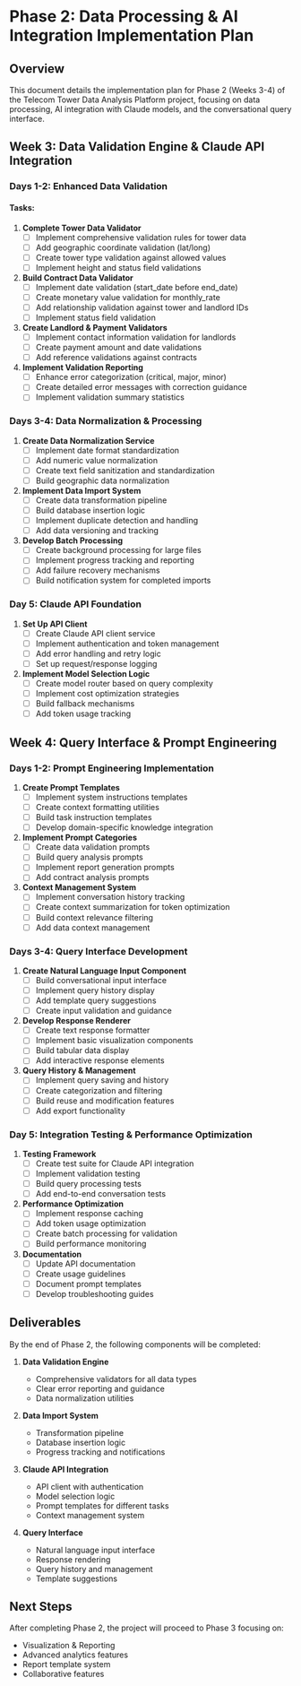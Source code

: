 # Phase 2: Data Processing & AI Integration Implementation Plan

## Overview
This document details the implementation plan for Phase 2 (Weeks 3-4) of the Telecom Tower Data Analysis Platform project, focusing on data processing, AI integration with Claude models, and the conversational query interface.

## Week 3: Data Validation Engine & Claude API Integration

### Days 1-2: Enhanced Data Validation

#### Tasks:
1. **Complete Tower Data Validator** 
   - [ ] Implement comprehensive validation rules for tower data
   - [ ] Add geographic coordinate validation (lat/long)
   - [ ] Create tower type validation against allowed values
   - [ ] Implement height and status field validations

2. **Build Contract Data Validator**
   - [ ] Implement date validation (start_date before end_date)
   - [ ] Create monetary value validation for monthly_rate
   - [ ] Add relationship validation against tower and landlord IDs
   - [ ] Implement status field validation

3. **Create Landlord & Payment Validators**
   - [ ] Implement contact information validation for landlords
   - [ ] Create payment amount and date validations
   - [ ] Add reference validations against contracts

4. **Implement Validation Reporting**
   - [ ] Enhance error categorization (critical, major, minor)
   - [ ] Create detailed error messages with correction guidance
   - [ ] Implement validation summary statistics

### Days 3-4: Data Normalization & Processing

1. **Create Data Normalization Service**
   - [ ] Implement date format standardization
   - [ ] Add numeric value normalization
   - [ ] Create text field sanitization and standardization
   - [ ] Build geographic data normalization

2. **Implement Data Import System**
   - [ ] Create data transformation pipeline
   - [ ] Build database insertion logic
   - [ ] Implement duplicate detection and handling
   - [ ] Add data versioning and tracking

3. **Develop Batch Processing**
   - [ ] Create background processing for large files
   - [ ] Implement progress tracking and reporting
   - [ ] Add failure recovery mechanisms
   - [ ] Build notification system for completed imports

### Day 5: Claude API Foundation

1. **Set Up API Client**
   - [ ] Create Claude API client service
   - [ ] Implement authentication and token management
   - [ ] Add error handling and retry logic
   - [ ] Set up request/response logging

2. **Implement Model Selection Logic**
   - [ ] Create model router based on query complexity
   - [ ] Implement cost optimization strategies
   - [ ] Build fallback mechanisms
   - [ ] Add token usage tracking

## Week 4: Query Interface & Prompt Engineering

### Days 1-2: Prompt Engineering Implementation

1. **Create Prompt Templates**
   - [ ] Implement system instructions templates
   - [ ] Create context formatting utilities
   - [ ] Build task instruction templates
   - [ ] Develop domain-specific knowledge integration

2. **Implement Prompt Categories**
   - [ ] Create data validation prompts
   - [ ] Build query analysis prompts
   - [ ] Implement report generation prompts
   - [ ] Add contract analysis prompts

3. **Context Management System**
   - [ ] Implement conversation history tracking
   - [ ] Create context summarization for token optimization
   - [ ] Build context relevance filtering
   - [ ] Add data context management

### Days 3-4: Query Interface Development

1. **Create Natural Language Input Component**
   - [ ] Build conversational input interface
   - [ ] Implement query history display
   - [ ] Add template query suggestions
   - [ ] Create input validation and guidance

2. **Develop Response Renderer**
   - [ ] Create text response formatter
   - [ ] Implement basic visualization components
   - [ ] Build tabular data display
   - [ ] Add interactive response elements

3. **Query History & Management**
   - [ ] Implement query saving and history
   - [ ] Create categorization and filtering
   - [ ] Build reuse and modification features
   - [ ] Add export functionality

### Day 5: Integration Testing & Performance Optimization

1. **Testing Framework**
   - [ ] Create test suite for Claude API integration
   - [ ] Implement validation testing
   - [ ] Build query processing tests
   - [ ] Add end-to-end conversation tests

2. **Performance Optimization**
   - [ ] Implement response caching
   - [ ] Add token usage optimization
   - [ ] Create batch processing for validation
   - [ ] Build performance monitoring

3. **Documentation**
   - [ ] Update API documentation
   - [ ] Create usage guidelines
   - [ ] Document prompt templates
   - [ ] Develop troubleshooting guides

## Deliverables

By the end of Phase 2, the following components will be completed:

1. **Data Validation Engine**
   - Comprehensive validators for all data types
   - Clear error reporting and guidance
   - Data normalization utilities

2. **Data Import System**
   - Transformation pipeline
   - Database insertion logic
   - Progress tracking and notifications

3. **Claude API Integration**
   - API client with authentication
   - Model selection logic
   - Prompt templates for different tasks
   - Context management system

4. **Query Interface**
   - Natural language input interface
   - Response rendering
   - Query history and management
   - Template suggestions

## Next Steps

After completing Phase 2, the project will proceed to Phase 3 focusing on:
- Visualization & Reporting
- Advanced analytics features
- Report template system
- Collaborative features